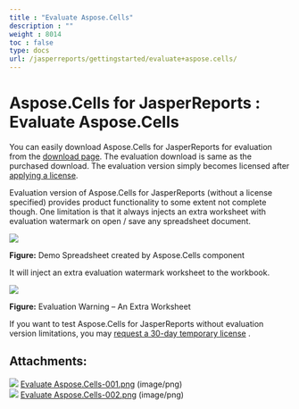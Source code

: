 ```yaml
---
title : "Evaluate Aspose.Cells" 
description : "" 
weight : 8014 
toc : false
type: docs
url: /jasperreports/gettingstarted/evaluate+aspose.cells/
---
```


# Aspose.Cells for JasperReports : Evaluate Aspose.Cells


You can easily download Aspose.Cells for JasperReports for evaluation from the [download page](http://www.aspose.com/community/files/67/jasperreports-exporters/aspose.cells-for-jasperreports/default.aspx). The evaluation download is same as the purchased download. The evaluation version simply becomes licensed after [applying a license](https://docs2.aspose.com/cells/jasperreports/gettingstarted/licensing).

Evaluation version of Aspose.Cells for JasperReports (without a license specified) provides product functionality to some extent not complete though. One limitation is that it always injects an extra worksheet with evaluation watermark on open / save any spreadsheet document.

![](https://docs2.aspose.com/cells/jasperreports/attachments/6619152/6848534.png)

**Figure:** Demo Spreadsheet created by Aspose.Cells component

It will inject an extra evaluation watermark worksheet to the workbook.

![](https://docs2.aspose.com/cells/jasperreports/attachments/6619152/6848533.png)

**Figure:** Evaluation Warning – An Extra Worksheet

If you want to test Aspose.Cells for JasperReports without evaluation version limitations, you may [request a 30-day temporary license](http://www.aspose.com/corporate/purchase/faqs/temporary-license.aspx) .

## Attachments:

![](https://docs2.aspose.com/cells/jasperreports/images/icons/bullet_blue.gif) [Evaluate Aspose.Cells-001.png](https://docs2.aspose.com/cells/jasperreports/attachments/6619152/6848534.png) (image/png)  
![](https://docs2.aspose.com/cells/jasperreports/images/icons/bullet_blue.gif) [Evaluate Aspose.Cells-002.png](https://docs2.aspose.com/cells/jasperreports/attachments/6619152/6848533.png) (image/png)  

